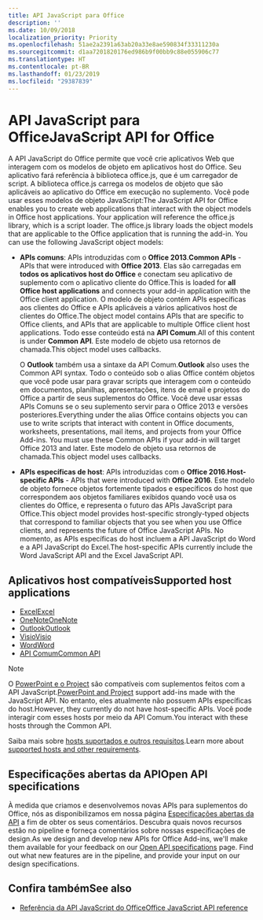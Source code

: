 ```yaml
---
title: API JavaScript para Office
description: ''
ms.date: 10/09/2018
localization_priority: Priority
ms.openlocfilehash: 51ae2a2391a63ab20a33e8ae590834f33311230a
ms.sourcegitcommit: d1aa7201820176ed986b9f00bb9c88e055906c77
ms.translationtype: HT
ms.contentlocale: pt-BR
ms.lasthandoff: 01/23/2019
ms.locfileid: "29387839"
---
```

# <a name="javascript-api-for-office"></a><span data-ttu-id="6a15a-102">API JavaScript para Office</span><span class="sxs-lookup"><span data-stu-id="6a15a-102">JavaScript API for Office</span></span>

<span data-ttu-id="6a15a-p101">A API JavaScript do Office permite que você crie aplicativos Web que interagem com os modelos de objeto em aplicativos host do Office. Seu aplicativo fará referência à biblioteca office.js, que é um carregador de script. A biblioteca office.js carrega os modelos de objeto que são aplicáveis ao aplicativo do Office em execução no suplemento. Você pode usar esses modelos de objeto JavaScript:</span><span class="sxs-lookup"><span data-stu-id="6a15a-p101">The JavaScript API for Office enables you to create web applications that interact with the object models in Office host applications. Your application will reference the office.js library, which is a script loader. The office.js library loads the object models that are applicable to the Office application that is running the add-in. You can use the following JavaScript object models:</span></span>

- <span data-ttu-id="6a15a-107">**APIs comuns**: APIs introduzidas com o **Office 2013**.</span><span class="sxs-lookup"><span data-stu-id="6a15a-107">**Common APIs** - APIs that were introduced with **Office 2013**.</span></span> <span data-ttu-id="6a15a-108">Elas são carregadas em **todos os aplicativos host do Office** e conectam seu aplicativo de suplemento com o aplicativo cliente do Office.</span><span class="sxs-lookup"><span data-stu-id="6a15a-108">This is loaded for **all Office host applications** and connects your add-in application with the Office client application.</span></span> <span data-ttu-id="6a15a-109">O modelo de objeto contém APIs específicas aos clientes do Office e APIs aplicáveis a vários aplicativos host de clientes do Office.</span><span class="sxs-lookup"><span data-stu-id="6a15a-109">The object model contains APIs that are specific to Office clients, and APIs that are applicable to multiple Office client host applications.</span></span> <span data-ttu-id="6a15a-110">Todo esse conteúdo está na **API Comum**.</span><span class="sxs-lookup"><span data-stu-id="6a15a-110">All of this content is under **Common API**.</span></span> <span data-ttu-id="6a15a-111">Este modelo de objeto usa retornos de chamada.</span><span class="sxs-lookup"><span data-stu-id="6a15a-111">This object model uses callbacks.</span></span> 

  <span data-ttu-id="6a15a-112">O **Outlook** também usa a sintaxe da API Comum.</span><span class="sxs-lookup"><span data-stu-id="6a15a-112">**Outlook** also uses the Common API syntax.</span></span> <span data-ttu-id="6a15a-113">Todo o conteúdo sob o alias Office contém objetos que você pode usar para gravar scripts que interagem com o conteúdo em documentos, planilhas, apresentações, itens de email e projetos do Office a partir de seus suplementos do Office. Você deve usar essas APIs Comuns se o seu suplemento servir para o Office 2013 e versões posteriores.</span><span class="sxs-lookup"><span data-stu-id="6a15a-113">Everything under the alias Office contains objects you can use to write scripts that interact with content in Office documents, worksheets, presentations, mail items, and projects from your Office Add-ins. You must use these Common APIs if your add-in will target Office 2013 and later.</span></span> <span data-ttu-id="6a15a-114">Este modelo de objeto usa retornos de chamada.</span><span class="sxs-lookup"><span data-stu-id="6a15a-114">This object model uses callbacks.</span></span>

- <span data-ttu-id="6a15a-115">**APIs específicas de host**: APIs introduzidas com o **Office 2016**.</span><span class="sxs-lookup"><span data-stu-id="6a15a-115">**Host-specific APIs** - APIs that were introduced with **Office 2016**.</span></span> <span data-ttu-id="6a15a-116">Este modelo de objeto fornece objetos fortemente tipados e específicos do host que correspondem aos objetos familiares exibidos quando você usa os clientes do Office, e representa o futuro das APIs JavaScript para Office.</span><span class="sxs-lookup"><span data-stu-id="6a15a-116">This object model provides host-specific strongly-typed objects that correspond to familiar objects that you see when you use Office clients, and represents the future of Office JavaScript APIs.</span></span> <span data-ttu-id="6a15a-117">No momento, as APIs específicas do host incluem a API JavaScript do Word e a API JavaScript do Excel.</span><span class="sxs-lookup"><span data-stu-id="6a15a-117">The host-specific APIs currently include the Word JavaScript API and the Excel JavaScript API.</span></span>

## <a name="supported-host-applications"></a><span data-ttu-id="6a15a-118">Aplicativos host compatíveis</span><span class="sxs-lookup"><span data-stu-id="6a15a-118">Supported host applications</span></span>

- [<span data-ttu-id="6a15a-119">Excel</span><span class="sxs-lookup"><span data-stu-id="6a15a-119">Excel</span></span>](overview/excel-add-ins-reference-overview.md)
- [<span data-ttu-id="6a15a-120">OneNote</span><span class="sxs-lookup"><span data-stu-id="6a15a-120">OneNote</span></span>](overview/onenote-add-ins-javascript-reference.md)
- [<span data-ttu-id="6a15a-121">Outlook</span><span class="sxs-lookup"><span data-stu-id="6a15a-121">Outlook</span></span>](requirement-sets/outlook-api-requirement-sets.md)
- [<span data-ttu-id="6a15a-122">Visio</span><span class="sxs-lookup"><span data-stu-id="6a15a-122">Visio</span></span>](overview/visio-javascript-reference-overview.md)
- [<span data-ttu-id="6a15a-123">Word</span><span class="sxs-lookup"><span data-stu-id="6a15a-123">Word</span></span>](overview/word-add-ins-reference-overview.md)
- [<span data-ttu-id="6a15a-124">API Comum</span><span class="sxs-lookup"><span data-stu-id="6a15a-124">Common API</span></span>](requirement-sets/office-add-in-requirement-sets.md)

> [!NOTE] 
> <span data-ttu-id="6a15a-125">O [PowerPoint e o Project](requirement-sets/powerpoint-and-project-note.md) são compatíveis com suplementos feitos com a API JavaScript.</span><span class="sxs-lookup"><span data-stu-id="6a15a-125">[PowerPoint and Project](requirement-sets/powerpoint-and-project-note.md) support add-ins made with the JavaScript API.</span></span> <span data-ttu-id="6a15a-126">No entanto, eles atualmente não possuem APIs específicas do host.</span><span class="sxs-lookup"><span data-stu-id="6a15a-126">However, they currently do not have host-specific APIs.</span></span> <span data-ttu-id="6a15a-127">Você pode interagir com esses hosts por meio da API Comum.</span><span class="sxs-lookup"><span data-stu-id="6a15a-127">You interact with these hosts through the Common API.</span></span>

<span data-ttu-id="6a15a-128">Saiba mais sobre [hosts suportados e outros requisitos](../concepts/requirements-for-running-office-add-ins.md).</span><span class="sxs-lookup"><span data-stu-id="6a15a-128">Learn more about [supported hosts and other requirements](../concepts/requirements-for-running-office-add-ins.md).</span></span>

## <a name="open-api-specifications"></a><span data-ttu-id="6a15a-129">Especificações abertas da API</span><span class="sxs-lookup"><span data-stu-id="6a15a-129">Open API specifications</span></span>

<span data-ttu-id="6a15a-p106">À medida que criamos e desenvolvemos novas APIs para suplementos do Office, nós as disponibilizamos em nossa página [Especificações abertas da API](openspec.md) a fim de obter os seus comentários. Descubra quais novos recursos estão no pipeline e forneça comentários sobre nossas especificações de design.</span><span class="sxs-lookup"><span data-stu-id="6a15a-p106">As we design and develop new APIs for Office Add-ins, we'll make them available for your feedback on our [Open API specifications](openspec.md) page. Find out what new features are in the pipeline, and provide your input on our design specifications.</span></span>

## <a name="see-also"></a><span data-ttu-id="6a15a-132">Confira também</span><span class="sxs-lookup"><span data-stu-id="6a15a-132">See also</span></span>

- [<span data-ttu-id="6a15a-133">Referência da API JavaScript do Office</span><span class="sxs-lookup"><span data-stu-id="6a15a-133">Office JavaScript API reference</span></span>](https://docs.microsoft.com/javascript/api/overview/office)
